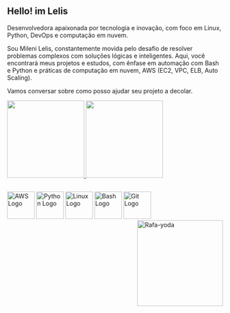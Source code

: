## Hello! im Lelis

Desenvolvedora apaixonada por tecnologia e inovação, com foco em Linux, Python, DevOps e computação em nuvem. 

Sou Mileni Lelis, constantemente movida pelo desafio de resolver problemas complexos com soluções lógicas e inteligentes. Aqui, você encontrará meus projetos e estudos, com ênfase em automação com Bash e Python e práticas de computação em nuvem, AWS (EC2, VPC, ELB, Auto Scaling).


Vamos conversar sobre como posso ajudar seu projeto a decolar.



<Div>
  <a href="https://github.com/milenilelis">
    <img height="180px" src="https://github-readme-stats.vercel.app/api?username=lelis-devops&show_icons=true&count_private=true" />
  </a>
  <img height="180px" src="https://github-readme-stats.vercel.app/api/top-langs/?username=lelis-devops&layout=compact&langs_count=16&theme=" />
</Div>

##

<div style="display: inline_block">


 
   
<img src="https://upload.wikimedia.org/wikipedia/commons/9/93/Amazon_Web_Services_Logo.svg" alt="AWS Logo" width="64" />

<!-- Python -->
<img src="https://cdn.jsdelivr.net/gh/devicons/devicon/icons/python/python-original.svg" alt="Python Logo" width="64" />

<!-- Linux -->
<img src="https://cdn.jsdelivr.net/gh/devicons/devicon/icons/linux/linux-original.svg" alt="Linux Logo" width="64" />

<!-- Bash -->
<img src="https://cdn.jsdelivr.net/gh/devicons/devicon/icons/bash/bash-original.svg" alt="Bash Logo" width="64" />



<!-- Git -->
<img src="https://cdn.jsdelivr.net/gh/devicons/devicon/icons/git/git-original.svg" alt="Git Logo" width="64" />


<img align="right" height="200" width="200" align="left" alt="Rafa-yoda" src="https://cdn.picrew.me/shareImg/org/202508/338224_k49VuMHy.png" />
          

          

  </div>
